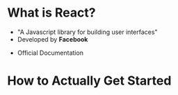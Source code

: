 <h1>What is React?</h1>
<ul>
  <li>"A Javascript library for building user interfaces"</li>
  <li>Developed by <b>Facebook</b></li>
  <li><p onclick="https://reactjs.org/">Official Documentation</p></li>
</ul>

<h1>How to Actually Get Started</h1>
